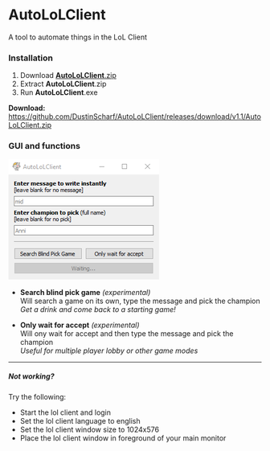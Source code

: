 # AutoLoLClient
A tool to automate things in the LoL Client  

### Installation
1. Download [**AutoLoLClient**.zip](https://github.com/DustinScharf/AutoLoLClient/releases/download/v1.1/AutoLoLClient.zip "Click to download")
2. Extract **AutoLoLClient**.zip
3. Run **AutoLoLClient**.exe  

**Download:** https://github.com/DustinScharf/AutoLoLClient/releases/download/v1.1/AutoLoLClient.zip

### GUI and functions
![This image shows the GUI of AutoLoLClient](AutoLoLClient/window.png "The GUI")  
- **Search blind pick game** _(experimental)_  
Will search a game on its own, type the message and pick the champion  
_Get a drink and come back to a starting game!_

- **Only wait for accept** _(experimental)_  
Will ony wait for accept and then type the message and pick the champion  
_Useful for multiple player lobby or other game modes_

<hr>

##### Not working?
Try the following:
- Start the lol client and login
- Set the lol client language to english
- Set the lol client window size to 1024x576
- Place the lol client window in foreground of your main monitor